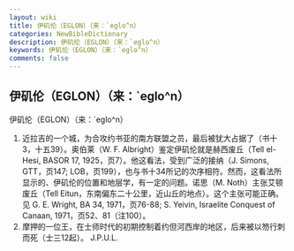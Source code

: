 ```yaml
---
layout: wiki
title: 伊矶伦（EGLON）（来：`eglo^n）
categories: NewBibleDictionary
description: 伊矶伦（EGLON）（来：`eglo^n）
keywords: 伊矶伦（EGLON）（来：`eglo^n）
comments: false
---
```


## 伊矶伦（EGLON）（来：`eglo^n）



伊矶伦（EGLON）（来：`eglo^n）
1. 近拉吉的一个城，为合攻约书亚的南方联盟之员，最后被犹大占据了（书十3，十五39）。奥伯莱（W. F. Albright）鉴定伊矶伦就是赫西废丘（Tell el-Hesi, BASOR 17, 1925，页7）。他这看法，受到广泛的接纳（J. Simons, GTT，页147; LOB，页199），也与书十34所记的次序相符。然而，这看法所显示的、伊矶伦的位置和地层学，有一定的问题。诺思（M. Noth）主张艾顿废丘（Tell Eitun，东南偏东二十公里，近山丘的地点）。这个主张可能正确。见 G. E. Wright, BA 34, 1971，页76-88; S. Yeivin, Israelite Conquest of Canaan, 1971，页52、81（注100）。
2. 摩押的一位王，在士师时代的初期控制着约但河西岸的地区，后来被以笏行刺而死（士三12起）。
J.P.U.L.





